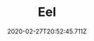 ---
templateKey: blog-post
featuredpost: false
date: 2020-02-27T20:52:45.711Z
featuredimage: /img/Eel.png
title: Eel
description: A long, slippery little fish.
type: fish
sellPrice: 85
energy: 
health: 
tags:
  - fish
  - Beach
  - 4pm – 2am
  - spring
  - fall
  - Rain
  - Night Fishing Bundle
  - Fried Eel
  - Spicy Eel
---